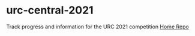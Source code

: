 # urc-central-2021
Track progress and information for the URC 2021 competition
[Home Repo](https://github.com/SJSURoboticsTeam)
